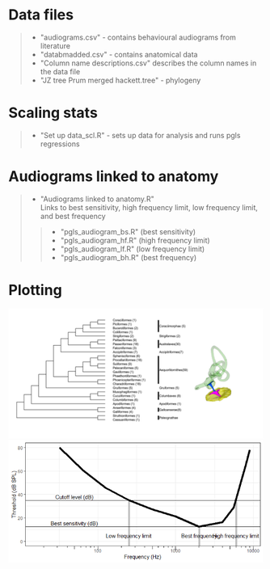 
# Data files
> * "audiograms.csv"    - contains behavioural audiograms from literature                  
> * "databmadded.csv"  - contains anatomical data 
> * "Column name descriptions.csv"  describes the column names in the data file                   
> * "JZ tree Prum merged hackett.tree" - phylogeny

# Scaling stats
> * "Set up data_scl.R" - sets up data for analysis and runs pgls regressions
                      
# Audiograms linked to anatomy
> * "Audiograms linked to anatomy.R"   
Links to best sensitivity, high frequency limit, low frequency limit, and best frequency
>> * "pgls_audiogram_bs.R" (best sensitivity)              
>> * "pgls_audiogram_hf.R" (high frequency limit)              
>> * "pgls_audiogram_lf.R" (low frequency limit)  
>> * "pgls_audiogram_bh.R" (best frequency)


# Plotting


![alt text](superorder.png)
![alt text](audiogrammeasures.png)
